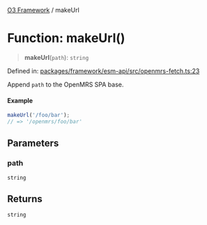 [O3 Framework](../API.md) / makeUrl

# Function: makeUrl()

> **makeUrl**(`path`): `string`

Defined in: [packages/framework/esm-api/src/openmrs-fetch.ts:23](https://github.com/UjjawalPrabhat/openmrs-esm-core/blob/main/packages/framework/esm-api/src/openmrs-fetch.ts#L23)

Append `path` to the OpenMRS SPA base.

#### Example

```ts
makeUrl('/foo/bar');
// => '/openmrs/foo/bar'
```

## Parameters

### path

`string`

## Returns

`string`

